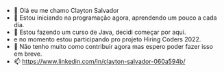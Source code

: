 - 👋 Olá eu me chamo Clayton Salvador
- 👀 Estou iniciando na programação agora, aprendendo um pouco a cada dia.
- 🌱 Estou fazendo um curso de Java, decidi começar por aqui.
- e no momento estou participando pro projeto Hiring Coders 2022.
- 💞️ Não tenho muito como contribuir agora mas espero poder fazer isso em breve.
- 📫 https://www.linkedin.com/in/clayton-salvador-060a594b/ 

<!---
claytonrh/claytonrh is a ✨ special ✨ repository because its `README.md` (this file) appears on your GitHub profile.
You can click the Preview link to take a look at your changes.
--->
